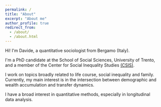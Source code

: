 ```yaml
---
permalink: /
title: "About"
excerpt: "About me"
author_profile: true
redirect_from: 
  - /about/
  - /about.html
---
```


Hi! I'm Davide, a quantitative sociologist from Bergamo (Italy). 

I'm a PhD candidate at the School of Social Sciences, University of Trento, and a member of the Center for Social Inequality Studies [(CSIS)](https://r.unitn.it/en/soc/csis). 

I work on topics broadly related to life course, social inequality and family. 
Currently, my main interest is in the intersection between demographic and wealth accumulation and transfer dynamics.

I have a broad interest in quantitative methods, especially in longitudinal data analysis.

